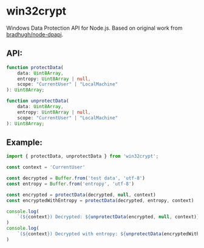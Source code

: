 # win32crypt
Windows Data Protection API for Node.js.
Based on original work from [bradhugh/node-dpapi](https://github.com/bradhugh/node-dpapi).

## API:
```typescript
function protectData(
    data: Uint8Array,
    entropy: Uint8Array | null,
    scope: "CurrentUser" | "LocalMachine"
): Uint8Array;

function unprotectData(
    data: Uint8Array,
    entropy: Uint8Array | null,
    scope: "CurrentUser" | "LocalMachine"
): Uint8Array;
```

## Example:
```javascript
import { protectData, unprotectData } from 'win32crypt';

const context = 'CurrentUser'

const decrypted = Buffer.from('test data', 'utf-8')
const entropy = Buffer.from('entropy', 'utf-8')

const encrypted = protectData(decrypted, null, context)
const encryptedWithEntropy = protectData(decrypted, entropy, context)

console.log(
    `(${context}) Decrypted: ${unprotectData(encrypted, null, context)}`
)
console.log(
    `(${context}) Decrypted with entropy: ${unprotectData(encryptedWithEntropy, entropy, context)}`
)
```
